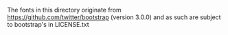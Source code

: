 The fonts in this directory originate from
<https://github.com/twitter/bootstrap> (version 3.0.0)
and as such are subject to bootstrap's in LICENSE.txt